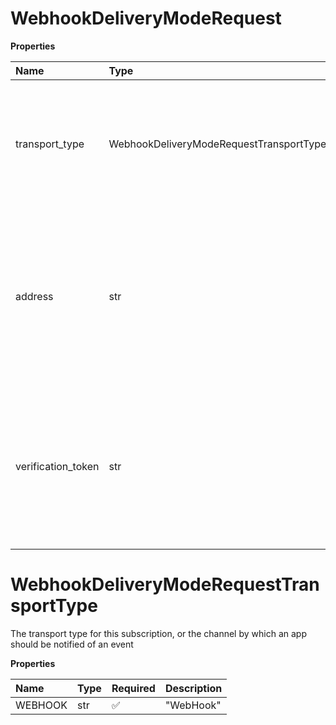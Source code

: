 # WebhookDeliveryModeRequest

**Properties**

| Name               | Type                                    | Required | Description                                                                                                                                     |
| :----------------- | :-------------------------------------- | :------- | :---------------------------------------------------------------------------------------------------------------------------------------------- |
| transport_type     | WebhookDeliveryModeRequestTransportType | ✅       | The transport type for this subscription, or the channel by which an app should be notified of an event                                         |
| address            | str                                     | ✅       | The URL to which notifications should be delivered. This is only applicable for the `WebHook` transport type, for which it is a required field. |
| verification_token | str                                     | ❌       | An optional validation token used to verify the authenticity of the incoming webhook. Applicable only for the `WebHook` transport type.         |

# WebhookDeliveryModeRequestTransportType

The transport type for this subscription, or the channel by which an app should be notified of an event

**Properties**

| Name    | Type | Required | Description |
| :------ | :--- | :------- | :---------- |
| WEBHOOK | str  | ✅       | "WebHook"   |

<!-- This file was generated by liblab | https://liblab.com/ -->
